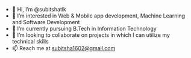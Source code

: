 - 👋 Hi, I’m @subitshatlk
- 👀 I’m interested in Web & Mobile app development, Machine Learning and Software Development
- 🌱 I’m currently pursuing B.Tech in Information Technology 
- 💞️ I’m looking to collaborate on projects in which I can utilize my technical skills
- 📫 Reach me at subitsha1602@gmail.com 

<!---
subitshatlk/subitshatlk is a ✨ special ✨ repository because its `README.md` (this file) appears on your GitHub profile.
You can click the Preview link to take a look at your changes.
--->
